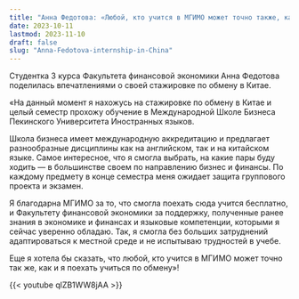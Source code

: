 ```yaml
---
title: "Анна Федотова: «Любой, кто учится в МГИМО может точно также, как и я поехать учиться по обмену»"
date: 2023-10-11
lastmod: 2023-11-10
draft: false
slug: "Anna-Fedotova-internship-in-China"
---
```


Студентка 3 курса Факультета финансовой экономики Анна Федотова поделилась впечатлениями о своей стажировке по обмену в Китае.

«На данный момент я нахожусь на стажировке по обмену в Китае и целый семестр прохожу обучение в Международной Школе Бизнеса Пекинского Университета Иностранных языков.

Школа бизнеса имеет международную аккредитацию и предлагает разнообразные дисциплины как на английском, так и на китайском языке. Самое интересное, что я смогла выбрать, на какие пары буду ходить — в большинстве своем по направлению бизнес и финансы. По каждому предмету в конце семестра меня ожидает защита группового проекта и экзамен.

Я благодарна МГИМО за то, что смогла поехать сюда учится бесплатно, и Факультету финансовой экономики за поддержку, полученные ранее знания в экономике и финансах и языковые компетенции, которыми я сейчас уверенно обладаю. Так, я смогла без больших затруднений адаптироваться к местной среде и не испытываю трудностей в учебе.

Еще я хотела бы сказать, что любой, кто учится в МГИМО может точно так же, как и я поехать учиться по обмену»!

{{< youtube qlZB1WW8jAA >}}
